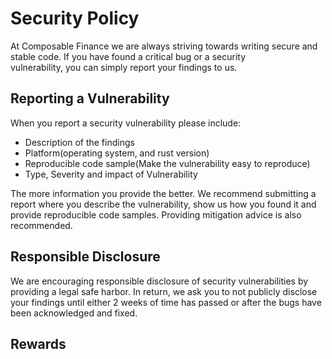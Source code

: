 # Security Policy

At Composable Finance we are always striving towards writing secure and stable code. If you have found a critical bug or a security  
vulnerability, you can simply report your findings to us.  



## Reporting a Vulnerability
When you report a security vulnerability please include:
*  Description of the findings   
*  Platform(operating system,  and rust version)   
*  Reproducible code sample(Make the vulnerability easy to reproduce)   
*  Type, Severity and impact of Vulnerability   


The more information you provide the better. We recommend submitting a report where you describe the vulnerability, show us how you found it and provide reproducible code samples.
Providing mitigation advice is also recommended.
 

## Responsible Disclosure   
We are encouraging responsible disclosure of security vulnerabilities by providing a legal safe harbor.
In return, we ask you to not publicly disclose your findings until either 2 weeks of time has passed or after the bugs have been acknowledged and fixed.


## Rewards   



